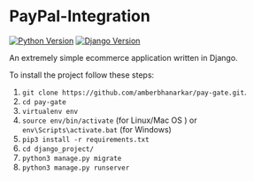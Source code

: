 # PayPal-Integration

[![Python Version](https://img.shields.io/badge/python-3.5-brightgreen.svg)](https://python.org)
[![Django Version](https://img.shields.io/badge/django-2.0-brightgreen.svg)](https://djangoproject.com)

An extremely simple ecommerce application written in Django.

To install the project follow these steps:

1. `git clone https://github.com/amberbhanarkar/pay-gate.git`.
1. `cd pay-gate`
1. `virtualenv env`
1. `source env/bin/activate` (for Linux/Mac OS ) or `env\Scripts\activate.bat` (for Windows)
1. `pip3 install -r requirements.txt`
1. `cd django_project/`
1. `python3 manage.py migrate`
1. `python3 manage.py runserver`


